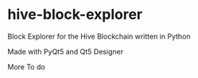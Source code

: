 # hive-block-explorer
Block Explorer for the Hive Blockchain written in Python

Made with PyQt5 and Qt5 Designer

More To do